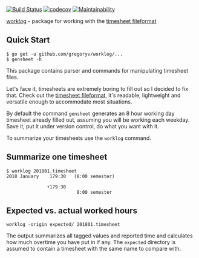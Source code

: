 [![Build Status](https://travis-ci.org/gregoryv/worklog.svg?branch=master)](https://travis-ci.org/gregoryv/worklog)
[![codecov](https://codecov.io/gh/gregoryv/worklog/branch/master/graph/badge.svg)](https://codecov.io/gh/gregoryv/worklog)
[![Maintainability](https://api.codeclimate.com/v1/badges/83083a5e52d4ffad3288/maintainability)](https://codeclimate.com/github/gregoryv/worklog/maintainability)


[worklog](https://godoc.org/github.com/gregoryv/worklog) - package for working with the [timesheet fileformat](https://github.com/gregoryv/timesheet-file-format)

## Quick Start

    $ go get -u github.com/gregoryv/worklog/...
	$ gensheet -h

This package contains parser and commands for manipulating timesheet
files.

Let's face it, timesheets are extremely boring to fill out so I
decided to fix that. Check out
the
[timesheet fileformat](https://github.com/gregoryv/timesheet-file-format),
it's readable, lightweight and versatile enough to accommodate most
situations.

By default the command `gensheet` generates an 8 hour working day
timesheet already filled out, assuming you will be working each
weekday. Save it, put it under version control, do what you want with
it.

To summarize your timesheets use the `worklog` command.

## Summarize one timesheet

    $ worklog 201801.timesheet
    2018 January    179:30   (8:00 semester)

                   +179:30
                              8:00 semester
## Expected vs. actual worked hours

    worklog -origin expected/ 201801.timesheet

The output summarizes all tagged values and reported time and
calculates how much overtime you have put in if any. The `expected`
directory is assumed to contain a timesheet with the same name to
compare with.
